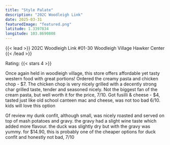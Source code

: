 ```yaml
---
title: "Style Palate"
description: "202C Woodleigh Link"
date: 2025-03-31
featuredImage: "featured.png"
latitude: 1.3397834
longitude: 103.8690808
---
```


{{< lead >}}
202C Woodleigh Link #01-30 Woodleigh Village Hawker Center
{{< /lead >}}

Rating: {{< stars 4 >}}

Once again held in woodleigh village, this store offers affordable yet tasty western food with great portions!
Ordered the creamy pasta and chicken chop - $7. The chicken chop is very nicely grilled with a decently strong char grilled taste, tender and seasoned nicely. Not the biggest fan of the cream pasta, but well worth it for the price, 7/10.
Got fusilli & cheese - $4, tasted just like old school canteen mac and cheese, was not too bad 6/10. kids will love this option

Gf review
my dunk confit, although small, was nicely roasted and served on top of mash potatoes and gravy. the gravy had a slight wine taste which added more flavour. the duck was slightly dry but with the gravy was yummy. for $14.90, this is probably one of the cheaper options for duck confit and honestly not bad, 7/10
